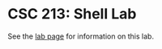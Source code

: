 # CSC 213: Shell Lab
See the [lab page](http://www.cs.grinnell.edu/~curtsinger/teaching/2016S/CSC213/labs/shell/) for information on this lab.
